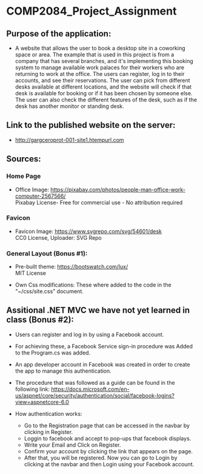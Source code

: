# COMP2084_Project_Assignment
## Purpose of the application:
- A website that allows the user to book a desktop site in a coworking space or area. The example that is used in this project is from a company that has several branches, and it's implementing this booking system to manage available work palaces for their workers who are returning to work at the office. The users can register, log in to their accounts, and see their reservations. The user can pick from different desks available at different locations, and the website will check if that desk is available for booking or if it has been chosen by someone else. The user can also check the different features of the desk, such as if the desk has another monitor or standing desk.

## Link to the published website on the server:
- http://gargceroprot-001-site1.htempurl.com
 
## Sources:
### Home Page
- Office Image: https://pixabay.com/photos/people-man-office-work-computer-2567566/  <br />
                Pixabay License-  Free for commercial use - No attribution required
                
### Favicon
- Favicon Image: https://www.svgrepo.com/svg/54601/desk <br />
                CC0 License, Uploader: SVG Repo
            
### General Layout (Bonus #1):            
- Pre-built theme:  https://bootswatch.com/lux/ <br />
                 MIT License
                
- Own Css modifications: These where added to the code in the "~/css/site.css" document. <br />

## Assitional .NET MVC we have not yet learned in class (Bonus #2):
- Users can register and log in by using a Facebook account.
- For achieving these, a Facebook Service sign-in procedure was Added to the Program.cs was added.
- An app developer account in Facebook was created in order to create the app to manage this authentication. 
- The procedure that was followed as a guide can be found in the following link: 
   https://docs.microsoft.com/en-us/aspnet/core/security/authentication/social/facebook-logins?view=aspnetcore-6.0
   
- How authentication works:
  - Go to the Registration page that can be accessed in the navbar by clicking in Register.
  - Loggin to facebook and accept to pop-ups that facebook displays.
  - Write your Email and Click on Register.
  - Confirm your account by clicking the link that appears on the page. 
  - After that, you will be registered. Now you can go to Login by clicking at the navbar and then Login using your Facebook account.


